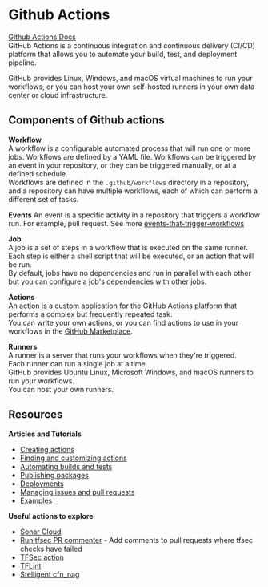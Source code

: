 # Github Actions 
[Github Actions Docs](https://docs.github.com/en/actions/learn-github-actions/understanding-github-actions)  
GitHub Actions is a continuous integration and continuous delivery (CI/CD) platform that allows you to automate your build, test, and deployment pipeline.  

GitHub provides Linux, Windows, and macOS virtual machines to run your workflows, or you can host your own self-hosted runners in your own data center or cloud infrastructure.

## Components of Github actions 
__Workflow__  
A workflow is a configurable automated process that will run one or more jobs. Workflows are defined by a YAML file. 
Workflows can be triggered by an event in your repository, or they can be triggered manually, or at a defined schedule.    
Workflows are defined in the `.github/workflows` directory in a repository, and a repository can have multiple workflows, each of which can perform a different set of tasks.  

__Events__ 
An event is a specific activity in a repository that triggers a workflow run. For example, pull request. See more [events-that-trigger-workflows](https://docs.github.com/en/actions/using-workflows/events-that-trigger-workflows)  

__Job__   
A job is a set of steps in a workflow that is executed on the same runner. Each step is either a shell script that will be executed, or an action that will be run.  
By default, jobs have no dependencies and run in parallel with each other but you can configure a job's dependencies with other jobs.  

__Actions__   
An action is a custom application for the GitHub Actions platform that performs a complex but frequently repeated task.  
You can write your own actions, or you can find actions to use in your workflows in the [GitHub Marketplace](https://github.com/marketplace/actions).  

__Runners__  
A runner is a server that runs your workflows when they're triggered.  
Each runner can run a single job at a time.  
GitHub provides Ubuntu Linux, Microsoft Windows, and macOS runners to run your workflows.   
You can host your own runners.   

## Resources 
__Articles and Tutorials__  
* [Creating actions](https://docs.github.com/en/actions/creating-actions)  
* [Finding and customizing actions](https://docs.github.com/en/actions/learn-github-actions/finding-and-customizing-actions)  
* [Automating builds and tests](https://docs.github.com/en/actions/automating-builds-and-tests)  
* [Publishing packages](https://docs.github.com/en/actions/publishing-packages)  
* [Deployments](https://docs.github.com/en/actions/deployment)  
* [Managing issues and pull requests](https://docs.github.com/en/actions/managing-issues-and-pull-requests)  
* [Examples](https://docs.github.com/en/actions/examples)  

__Useful actions to explore__  
* [Sonar Cloud](https://github.com/marketplace/actions/sonarcloud-scan)  
* [Run tfsec PR commenter](https://github.com/marketplace/actions/run-tfsec-pr-commenter) - Add comments to pull requests where tfsec checks have failed
* [TFSec action](https://github.com/marketplace/actions/tfsec-action)  
* [TFLint](https://github.com/marketplace/actions/setup-tflint)  
* [Stelligent cfn_nag](https://github.com/marketplace/actions/stelligent-cfn_nag)  